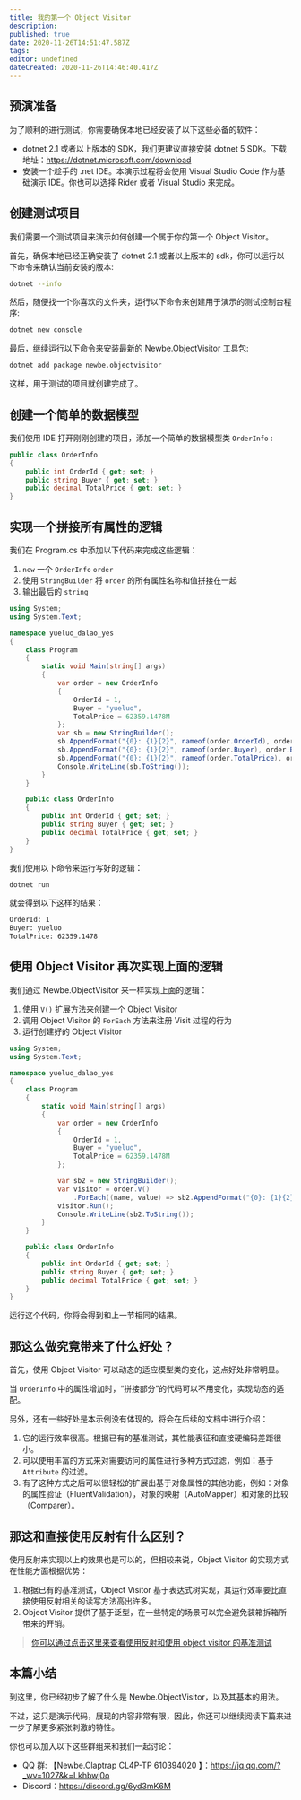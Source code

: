 ```yaml
---
title: 我的第一个 Object Visitor
description:
published: true
date: 2020-11-26T14:51:47.587Z
tags:
editor: undefined
dateCreated: 2020-11-26T14:46:40.417Z
---
```


## 预演准备

为了顺利的进行测试，你需要确保本地已经安装了以下这些必备的软件：

- dotnet 2.1 或者以上版本的 SDK，我们更建议直接安装 dotnet 5 SDK。下载地址：<https://dotnet.microsoft.com/download>
- 安装一个趁手的 .net IDE。本演示过程将会使用 Visual Studio Code 作为基础演示 IDE。你也可以选择 Rider 或者 Visual Studio 来完成。

## 创建测试项目

我们需要一个测试项目来演示如何创建一个属于你的第一个 Object Visitor。

首先，确保本地已经正确安装了 dotnet 2.1 或者以上版本的 sdk，你可以运行以下命令来确认当前安装的版本:

```bash
dotnet --info
```

然后，随便找一个你喜欢的文件夹，运行以下命令来创建用于演示的测试控制台程序:

```bash
dotnet new console
```

最后，继续运行以下命令来安装最新的 Newbe.ObjectVisitor 工具包:

```bash
dotnet add package newbe.objectvisitor
```

这样，用于测试的项目就创建完成了。

## 创建一个简单的数据模型

我们使用 IDE 打开刚刚创建的项目，添加一个简单的数据模型类 `OrderInfo` :

```cs
public class OrderInfo
{
    public int OrderId { get; set; }
    public string Buyer { get; set; }
    public decimal TotalPrice { get; set; }
}
```

## 实现一个拼接所有属性的逻辑

我们在 Program.cs 中添加以下代码来完成这些逻辑：

1. `new` 一个 `OrderInfo` `order`
2. 使用 `StringBuilder` 将 `order` 的所有属性名称和值拼接在一起
3. 输出最后的 `string`

```cs
using System;
using System.Text;

namespace yueluo_dalao_yes
{
    class Program
    {
        static void Main(string[] args)
        {
            var order = new OrderInfo
            {
                OrderId = 1,
                Buyer = "yueluo",
                TotalPrice = 62359.1478M
            };
            var sb = new StringBuilder();
            sb.AppendFormat("{0}: {1}{2}", nameof(order.OrderId), order.OrderId, Environment.NewLine);
            sb.AppendFormat("{0}: {1}{2}", nameof(order.Buyer), order.Buyer, Environment.NewLine);
            sb.AppendFormat("{0}: {1}{2}", nameof(order.TotalPrice), order.TotalPrice, Environment.NewLine);
            Console.WriteLine(sb.ToString());
        }
    }

    public class OrderInfo
    {
        public int OrderId { get; set; }
        public string Buyer { get; set; }
        public decimal TotalPrice { get; set; }
    }
}

```

我们使用以下命令来运行写好的逻辑：

```bash
dotnet run
```

就会得到以下这样的结果：

```bash
OrderId: 1
Buyer: yueluo
TotalPrice: 62359.1478
```

## 使用 Object Visitor 再次实现上面的逻辑

我们通过 Newbe.ObjectVisitor 来一样实现上面的逻辑：

1. 使用 `V()` 扩展方法来创建一个 Object Visitor
2. 调用 Object Visitor 的 `ForEach` 方法来注册 Visit 过程的行为
3. 运行创建好的 Object Visitor

```cs
using System;
using System.Text;

namespace yueluo_dalao_yes
{
    class Program
    {
        static void Main(string[] args)
        {
            var order = new OrderInfo
            {
                OrderId = 1,
                Buyer = "yueluo",
                TotalPrice = 62359.1478M
            };

            var sb2 = new StringBuilder();
            var visitor = order.V()
                .ForEach((name, value) => sb2.AppendFormat("{0}: {1}{2}", name, value, Environment.NewLine));
            visitor.Run();
            Console.WriteLine(sb2.ToString());
        }
    }

    public class OrderInfo
    {
        public int OrderId { get; set; }
        public string Buyer { get; set; }
        public decimal TotalPrice { get; set; }
    }
}

```

运行这个代码，你将会得到和上一节相同的结果。

## 那这么做究竟带来了什么好处？

首先，使用 Object Visitor 可以动态的适应模型类的变化，这点好处非常明显。

当 `OrderInfo` 中的属性增加时，“拼接部分”的代码可以不用变化，实现动态的适配。

另外，还有一些好处是本示例没有体现的，将会在后续的文档中进行介绍：

1. 它的运行效率很高。根据已有的基准测试，其性能表征和直接硬编码差距很小。
2. 可以使用丰富的方式来对需要访问的属性进行多种方式过滤，例如：基于 `Attribute` 的过滤。
3. 有了这种方式之后可以很轻松的扩展出基于对象属性的其他功能，例如：对象的属性验证（FluentValidation），对象的映射（AutoMapper）和对象的比较（Comparer）。

## 那这和直接使用反射有什么区别？

使用反射来实现以上的效果也是可以的，但相较来说，Object Visitor 的实现方式在性能方面根据优势：

1. 根据已有的基准测试，Object Visitor 基于表达式树实现，其运行效率要比直接使用反射相关的读写方法高出许多。
2. Object Visitor 提供了基于泛型，在一些特定的场景可以完全避免装箱拆箱所带来的开销。

> [你可以通过点击这里来查看使用反射和使用 object visitor 的基准测试](/800-benchmark/001-object-visitor-vs-relfection-vs-directly)

## 本篇小结

到这里，你已经初步了解了什么是 Newbe.ObjectVisitor，以及其基本的用法。

不过，这只是演示代码，展现的内容非常有限，因此，你还可以继续阅读下篇来进一步了解更多紧张刺激的特性。

你也可以加入以下这些群组来和我们一起讨论：

- QQ 群: 【Newbe.Claptrap CL4P-TP 610394020 】：<https://jq.qq.com/?_wv=1027&k=Lkhbwj0o>
- Discord：<https://discord.gg/6yd3mK6M>
